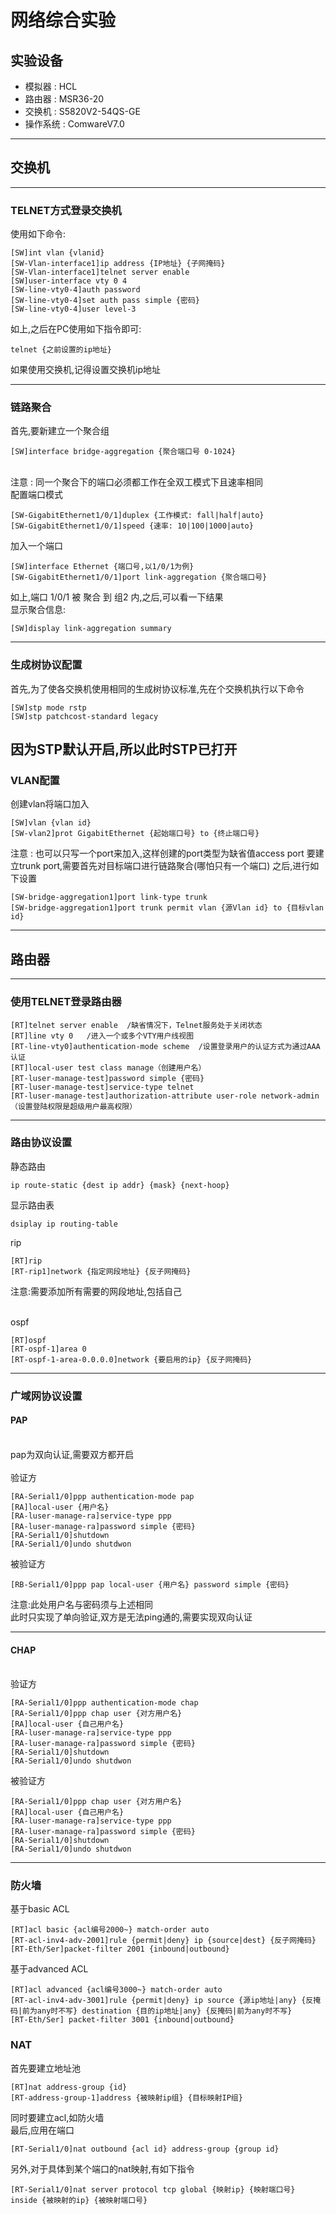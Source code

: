  # 网络综合实验
 ## 实验设备
* 模拟器 : HCL
* 路由器 : MSR36-20
* 交换机 : S5820V2-54QS-GE
* 操作系统 : ComwareV7.0
---
## 交换机
---
### TELNET方式登录交换机
使用如下命令:
```
[SW]int vlan {vlanid}
[SW-Vlan-interface1]ip address {IP地址} {子网掩码}
[SW-Vlan-interface1]telnet server enable
[SW]user-interface vty 0 4
[SW-line-vty0-4]auth password
[SW-line-vty0-4]set auth pass simple {密码}
[SW-line-vty0-4]user level-3
```
如上,之后在PC使用如下指令即可:
```
telnet {之前设置的ip地址}
```
如果使用交换机,记得设置交换机ip地址

---
### 链路聚合
首先,要新建立一个聚合组
```
[SW]interface bridge-aggregation {聚合端口号 0-1024}
```
<br>注意 : 同一个聚合下的端口必须都工作在全双工模式下且速率相同
<br>配置端口模式
```
[SW-GigabitEthernet1/0/1]duplex {工作模式: fall|half|auto}
[SW-GigabitEthernet1/0/1]speed {速率: 10|100|1000|auto}
```
加入一个端口
```
[SW]interface Ethernet {端口号,以1/0/1为例}
[SW-GigabitEthernet1/0/1]port link-aggregation {聚合端口号}
```
如上,端口 1/0/1 被 聚合 到 组2 内,之后,可以看一下结果
<br>显示聚合信息:
```
[SW]display link-aggregation summary
```
---

### 生成树协议配置
首先,为了使各交换机使用相同的生成树协议标准,先在个交换机执行以下命令
```
[SW]stp mode rstp
[SW]stp patchcost-standard legacy
```
因为STP默认开启,所以此时STP已打开
---
### VLAN配置
创建vlan将端口加入
```
[SW]vlan {vlan id}
[SW-vlan2]prot GigabitEthernet {起始端口号} to {终止端口号}
```
注意 : 也可以只写一个port来加入,这样创建的port类型为缺省值access port
要建立trunk port,需要首先对目标端口进行链路聚合(哪怕只有一个端口)
之后,进行如下设置
```
[SW-bridge-aggregation1]port link-type trunk
[SW-bridge-aggregation1]port trunk permit vlan {源Vlan id} to {目标vlan id}
```
---
## 路由器
---
### 使用TELNET登录路由器
```
[RT]telnet server enable  /缺省情况下，Telnet服务处于关闭状态
[RT]line vty 0   /进入一个或多个VTY用户线视图
[RT-line-vty0]authentication-mode scheme  /设置登录用户的认证方式为通过AAA认证
[RT]local-user test class manage（创建用户名）
[RT-luser-manage-test]password simple {密码}
[RT-luser-manage-test]service-type telnet
[RT-luser-manage-test]authorization-attribute user-role network-admin（设置登陆权限是超级用户最高权限）
```
---
### 路由协议设置
静态路由
```
ip route-static {dest ip addr} {mask} {next-hoop}
```
显示路由表
```
dsiplay ip routing-table
```
rip
```
[RT]rip
[RT-rip1]network {指定网段地址} {反子网掩码}
```
注意:需要添加所有需要的网段地址,包括自己

<br>
ospf

```
[RT]ospf
[RT-ospf-1]area 0
[RT-ospf-1-area-0.0.0.0]network {要启用的ip} {反子网掩码}
```

---
### 广域网协议设置
#### PAP
<br>pap为双向认证,需要双方都开启
<br>
<br>验证方
```
[RA-Serial1/0]ppp authentication-mode pap
[RA]local-user {用户名}
[RA-luser-manage-ra]service-type ppp
[RA-luser-manage-ra]password simple {密码}
[RA-Serial1/0]shutdown
[RA-Serial1/0]undo shutdwon
```
被验证方
```
[RB-Serial1/0]ppp pap local-user {用户名} password simple {密码} 
```
注意:此处用户名与密码须与上述相同
<br>此时只实现了单向验证,双方是无法ping通的,需要实现双向认证

---
#### CHAP
<br>验证方
```
[RA-Serial1/0]ppp authentication-mode chap
[RA-Serial1/0]ppp chap user {对方用户名}
[RA]local-user {自己用户名}
[RA-luser-manage-ra]service-type ppp
[RA-luser-manage-ra]password simple {密码}
[RA-Serial1/0]shutdown
[RA-Serial1/0]undo shutdwon
```
被验证方
```
[RA-Serial1/0]ppp chap user {对方用户名}
[RA]local-user {自己用户名}
[RA-luser-manage-ra]service-type ppp
[RA-luser-manage-ra]password simple {密码}
[RA-Serial1/0]shutdown
[RA-Serial1/0]undo shutdwon
```
---

### 防火墙
基于basic ACL
```
[RT]acl basic {acl编号2000~} match-order auto
[RT-acl-inv4-adv-2001]rule {permit|deny} ip {source|dest} {反子网掩码}
[RT-Eth/Ser]packet-filter 2001 {inbound|outbound}
```
基于advanced ACL
```
[RT]acl advanced {acl编号3000~} match-order auto
[RT-acl-inv4-adv-3001]rule {permit|deny} ip source {源ip地址|any} {反掩码|前为any时不写} destination {目的ip地址|any} {反掩码|前为any时不写}
[RT-Eth/Ser] packet-filter 3001 {inbound|outbound}
```

### NAT
首先要建立地址池
```
[RT]nat address-group {id} 
[RT-address-group-1]address {被映射ip组} {目标映射IP组}
```
同时要建立acl,如防火墙
<br>最后,应用在端口
```
[RT-Serial1/0]nat outbound {acl id} address-group {group id}
```
另外,对于具体到某个端口的nat映射,有如下指令
```
[RT-Serial1/0]nat server protocol tcp global {映射ip} {映射端口号} inside {被映射的ip} {被映射端口号}
```
